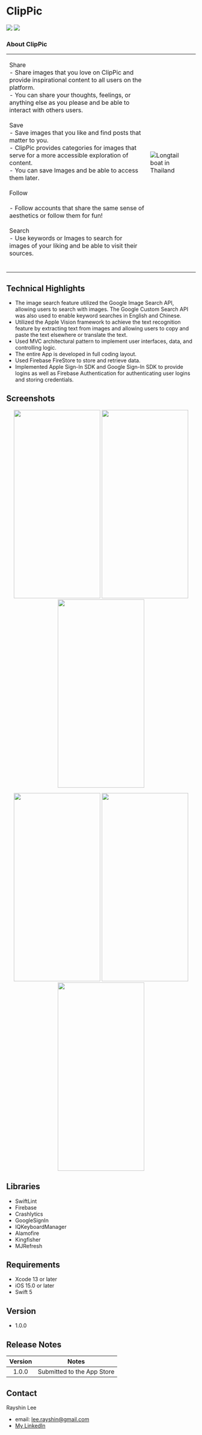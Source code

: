 # ClipPic 
![](https://img.shields.io/badge/platform-iOS-lightgray) ![](https://img.shields.io/badge/release-v1.0.0-green)

<table>
<h3>About ClipPic</h3>
<tr>
<td>  
<p>
    Share</br>
    - Share images that you love on ClipPic and provide inspirational content to all users on the platform.</br>
    - You can share your thoughts, feelings, or anything else as you please and be able to interact with others users.</br></br>
    Save</br>
    - Save images that you like and find posts that matter to you.</br>
    - ClipPic provides categories for images that serve for a more accessible exploration of content.</br>
    - You can save Images and be able to access them later.</br></br>
    Follow</br></br>
    - Follow accounts that share the same sense of aesthetics or follow them for fun!</br></br>
    Search</br>
    - Use keywords or Images to search for images of your liking and be able to visit their sources.</br></br>
        </p>
</td>
<td>
<img src="https://i.imgur.com/e3Z5gyn.png" alt="Longtail boat in Thailand">
</td>
</tr>
</table>

## Technical Highlights
- The image search feature utilized the Google Image Search API, allowing users to search with images. The Google Custom Search API was also used to enable keyword searches in English and Chinese.
- Utilized the Apple Vision framework to achieve the text recognition feature by extracting text from images and allowing users to copy and paste the text elsewhere or translate the text.
- Used MVC architectural pattern to implement user interfaces, data, and controlling logic.
- The entire App is developed in full coding layout.
- Used Firebase FireStore to store and retrieve data.
- Implemented Apple Sign-In SDK and Google Sign-In SDK to provide logins as well as Firebase Authentication for authenticating user logins and storing credentials.

## Screenshots

<p align="center">
   <img src="https://i.imgur.com/dO7oYOx.png" width="230" height="500"/>
   <img src="https://i.imgur.com/ugQBvWS.png" width="230" height="500"/>
   <img src="https://i.imgur.com/2tOk2lD.png" width="230" height="500"/>
</p>
<p align="center">
   <img src="https://i.imgur.com/mUXn2GP.png" width="230" height="500"/>
   <img src="https://i.imgur.com/onF8sSL.png" width="230" height="500"/>
   <img src="https://i.imgur.com/p8GJVXG.png" width="230" height="500"/>
</p>

## Libraries
- SwiftLint
- Firebase
- Crashlytics
- GoogleSignIn
- IQKeyboardManager
- Alamofire
- Kingfisher
- MJRefresh


## Requirements
- Xcode 13 or later
- iOS 15.0 or later
- Swift 5

## Version
- 1.0.0

## Release Notes
| Version | Notes |
| :-----: | ----- |
| 1.0.0   | Submitted to the App Store |

## Contact
Rayshin Lee

- email: <lee.rayshin@gmail.com>
- [My LinkedIn](www.linkedin.com/in/rayshinlee)
